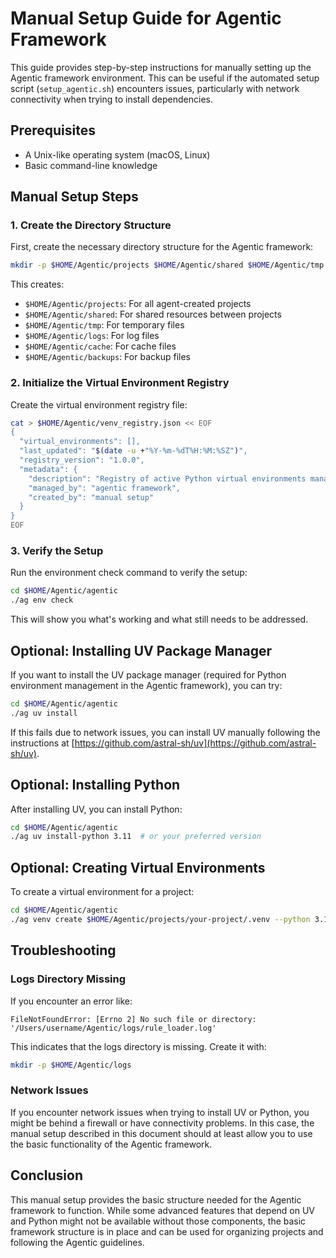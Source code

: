 # Manual Setup Guide for Agentic Framework

This guide provides step-by-step instructions for manually setting up the Agentic framework environment. This can be useful if the automated setup script (`setup_agentic.sh`) encounters issues, particularly with network connectivity when trying to install dependencies.

## Prerequisites

- A Unix-like operating system (macOS, Linux)
- Basic command-line knowledge

## Manual Setup Steps

### 1. Create the Directory Structure

First, create the necessary directory structure for the Agentic framework:

```bash
mkdir -p $HOME/Agentic/projects $HOME/Agentic/shared $HOME/Agentic/tmp $HOME/Agentic/logs $HOME/Agentic/cache $HOME/Agentic/backups
```

This creates:
- `$HOME/Agentic/projects`: For all agent-created projects
- `$HOME/Agentic/shared`: For shared resources between projects
- `$HOME/Agentic/tmp`: For temporary files
- `$HOME/Agentic/logs`: For log files
- `$HOME/Agentic/cache`: For cache files
- `$HOME/Agentic/backups`: For backup files

### 2. Initialize the Virtual Environment Registry

Create the virtual environment registry file:

```bash
cat > $HOME/Agentic/venv_registry.json << EOF
{
  "virtual_environments": [],
  "last_updated": "$(date -u +"%Y-%m-%dT%H:%M:%SZ")",
  "registry_version": "1.0.0",
  "metadata": {
    "description": "Registry of active Python virtual environments managed by uv",
    "managed_by": "agentic framework",
    "created_by": "manual setup"
  }
}
EOF
```

### 3. Verify the Setup

Run the environment check command to verify the setup:

```bash
cd $HOME/Agentic/agentic
./ag env check
```

This will show you what's working and what still needs to be addressed.

## Optional: Installing UV Package Manager

If you want to install the UV package manager (required for Python environment management in the Agentic framework), you can try:

```bash
cd $HOME/Agentic/agentic
./ag uv install
```

If this fails due to network issues, you can install UV manually following the instructions at [https://github.com/astral-sh/uv](https://github.com/astral-sh/uv).

## Optional: Installing Python

After installing UV, you can install Python:

```bash
cd $HOME/Agentic/agentic
./ag uv install-python 3.11  # or your preferred version
```

## Optional: Creating Virtual Environments

To create a virtual environment for a project:

```bash
cd $HOME/Agentic/agentic
./ag venv create $HOME/Agentic/projects/your-project/.venv --python 3.11
```

## Troubleshooting

### Logs Directory Missing

If you encounter an error like:

```
FileNotFoundError: [Errno 2] No such file or directory: '/Users/username/Agentic/logs/rule_loader.log'
```

This indicates that the logs directory is missing. Create it with:

```bash
mkdir -p $HOME/Agentic/logs
```

### Network Issues

If you encounter network issues when trying to install UV or Python, you might be behind a firewall or have connectivity problems. In this case, the manual setup described in this document should at least allow you to use the basic functionality of the Agentic framework.

## Conclusion

This manual setup provides the basic structure needed for the Agentic framework to function. While some advanced features that depend on UV and Python might not be available without those components, the basic framework structure is in place and can be used for organizing projects and following the Agentic guidelines.
